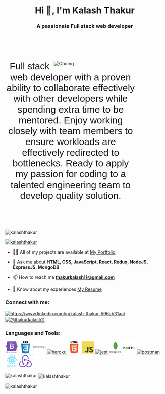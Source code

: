 <h1 align="center">Hi 👋, I'm Kalash Thakur</h1>
<h3 align="center">A passionate Full stack web developer</h3>
<div style="margin-left: 100px; margin-top: 100px;">
<img align="right" alt="Coding" width="350"   src="https://miro.medium.com/max/1400/1*qdAW1TjCN57h1lbuuzvchg.gif">
  </div>
<div style = "margin-right: 90px; text-align: center; margin-bottom: 90px; font-family: sans-serif; font-size: 30px; ">
<p > Full stack web developer with a proven ability to collaborate effectively with other developers while spending extra time to be mentored. Enjoy working closely with team members to ensure workloads are effectively redirected to bottlenecks. Ready to apply my passion for coding to a talented engineering team to develop quality solution.
  </div>

<p align="left"> <img src="https://komarev.com/ghpvc/?username=kalashthakur&label=Profile%20views&color=0e75b6&style=flat" alt="kalashthakur" /> </p>

<p align="left"> <a href="https://github.com/ryo-ma/github-profile-trophy"><img src="https://github-profile-trophy.vercel.app/?username=kalashthakur&theme=radical" alt="kalashthakur" /></a> </p>



- 👨‍💻 All of my projects are available at [My Portfolio](https://kalashthakur08-portfolio.netlify.app)

- 💬 Ask me about **HTML, CSS, JavaScript, React, Redux, NodeJS, ExpressJS, MongoDB**

- 📫 How to reach me **thakurkalash11@gmail.com**

- 📄 Know about my experiences [My Resume](https://docs.google.com/document/d/1iivdBQqvkX6vGhB9W6sFieCDwgmv7cgG/edit?usp=sharing&ouid=105385110759399368148&rtpof=true&sd=true)

<h3 align="left">Connect with me:</h3>
<p align="left">
<a href="https://www.linkedin.com/in/kalash-thakur-596ab31aa/" target="blank"><img align="center" src="https://raw.githubusercontent.com/rahuldkjain/github-profile-readme-generator/master/src/images/icons/Social/linked-in-alt.svg" alt="https://www.linkedin.com/in/kalash-thakur-596ab31aa/" height="30" width="40" /></a>
<a href="https://medium.com/@thakurkalash11" target="blank"><img align="center" src="https://raw.githubusercontent.com/rahuldkjain/github-profile-readme-generator/master/src/images/icons/Social/medium.svg" alt="@thakurkalash11" height="30" width="40" /></a>
</p>

<h3 align="left">Languages and Tools:</h3>
<p align="left"> <a href="https://getbootstrap.com" target="_blank" rel="noreferrer"> <img src="https://raw.githubusercontent.com/devicons/devicon/master/icons/bootstrap/bootstrap-plain-wordmark.svg" alt="bootstrap" width="40" height="40"/> </a> <a href="https://www.w3schools.com/css/" target="_blank" rel="noreferrer"> <img src="https://raw.githubusercontent.com/devicons/devicon/master/icons/css3/css3-original-wordmark.svg" alt="css3" width="40" height="40"/> </a> <a href="https://expressjs.com" target="_blank" rel="noreferrer"> <img src="https://raw.githubusercontent.com/devicons/devicon/master/icons/express/express-original-wordmark.svg" alt="express" width="40" height="40"/> </a> <a href="https://heroku.com" target="_blank" rel="noreferrer"> <img src="https://www.vectorlogo.zone/logos/heroku/heroku-icon.svg" alt="heroku" width="40" height="40"/> </a> <a href="https://www.w3.org/html/" target="_blank" rel="noreferrer"> <img src="https://raw.githubusercontent.com/devicons/devicon/master/icons/html5/html5-original-wordmark.svg" alt="html5" width="40" height="40"/> </a> <a href="https://developer.mozilla.org/en-US/docs/Web/JavaScript" target="_blank" rel="noreferrer"> <img src="https://raw.githubusercontent.com/devicons/devicon/master/icons/javascript/javascript-original.svg" alt="javascript" width="40" height="40"/> </a> <a href="https://jestjs.io" target="_blank" rel="noreferrer"> <img src="https://www.vectorlogo.zone/logos/jestjsio/jestjsio-icon.svg" alt="jest" width="40" height="40"/> </a> <a href="https://www.mongodb.com/" target="_blank" rel="noreferrer"> <img src="https://raw.githubusercontent.com/devicons/devicon/master/icons/mongodb/mongodb-original-wordmark.svg" alt="mongodb" width="40" height="40"/> </a> <a href="https://nodejs.org" target="_blank" rel="noreferrer"> <img src="https://raw.githubusercontent.com/devicons/devicon/master/icons/nodejs/nodejs-original-wordmark.svg" alt="nodejs" width="40" height="40"/> </a> <a href="https://postman.com" target="_blank" rel="noreferrer"> <img src="https://www.vectorlogo.zone/logos/getpostman/getpostman-icon.svg" alt="postman" width="40" height="40"/> </a> <a href="https://reactjs.org/" target="_blank" rel="noreferrer"> <img src="https://raw.githubusercontent.com/devicons/devicon/master/icons/react/react-original-wordmark.svg" alt="react" width="40" height="40"/> </a> <a href="https://redux.js.org" target="_blank" rel="noreferrer"> <img src="https://raw.githubusercontent.com/devicons/devicon/master/icons/redux/redux-original.svg" alt="redux" width="40" height="40"/> </a> </p>


<p><img align="left" src="https://github-readme-stats.vercel.app/api/top-langs?username=kalashthakur&show_icons=true&locale=en&layout=compact&theme=radical" alt="kalashthakur" /></p>

<p>&nbsp;<img align="center" src="https://github-readme-stats.vercel.app/api?username=kalashthakur&show_icons=true&locale=en&theme=radical" alt="kalashthakur" /></p>

<p><img align="center" src="https://github-readme-streak-stats.herokuapp.com/?user=kalashthakur&theme=radical" alt="kalashthakur" /></p>

